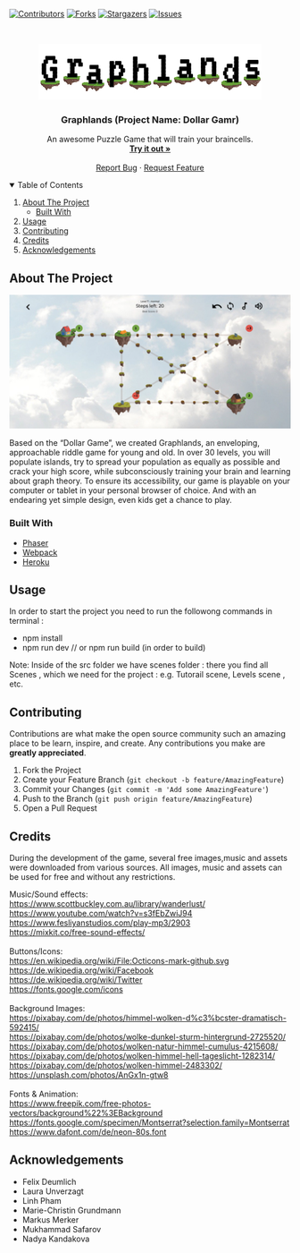

[![Contributors][contributors-shield]][contributors-url]
[![Forks][forks-shield]][forks-url]
[![Stargazers][stars-shield]][stars-url]
[![Issues][issues-shield]][issues-url]



<!-- PROJECT LOGO -->
<br />
<p align="center">
  <a href="https://github.com/IMI-DollarGame/Graphlands">
    <img src="assets/Logo/logogithub.jpg" alt="Logo">
  </a>

<h3 align="center">Graphlands (Project Name: Dollar Gamr)</h3>

  <p align="center">
    An awesome Puzzle Game that will train your braincells.
    <br />
    <a href="https://graphlands.herokuapp.com/"><strong>Try it out »</strong></a>
    <br />
    <br />
    <a href="https://github.com/IMI-DollarGame/Graphlands/issues">Report Bug</a>
    ·
    <a href="https://github.com/IMI-DollarGame/Graphlands/issues">Request Feature</a>
  </p>




<!-- TABLE OF CONTENTS -->
<details open="open">
  <summary>Table of Contents</summary>
  <ol>
    <li>
      <a href="#about-the-project">About The Project</a>
      <ul>
        <li><a href="#built-with">Built With</a></li>
      </ul>
    </li>
    <li><a href="#usage">Usage</a></li>
    <li><a href="#contributing">Contributing</a></li>
    <li><a href="#credits">Credits</a></li>
    <li><a href="#acknowledgements">Acknowledgements</a></li>
  </ol>
</details>



<!-- ABOUT THE PROJECT -->
## About The Project

[![Product Name Screen Shot][product-screenshot]](https://example.com)

Based on the “Dollar Game”, we created Graphlands, an enveloping, approachable riddle game for young and old.
In over 30 levels, you will populate islands, try to spread your population as equally as possible and crack your high score, while subconsciously training your brain and learning about graph theory. To ensure its accessibility, our game is playable on your computer or tablet in your personal browser of choice. And with an endearing yet simple design, even kids get a chance to play.
### Built With

* [Phaser](https://phaser.io)
* [Webpack](https://webpack.js.org)
* [Heroku](https://www.heroku.com)



<!-- USAGE EXAMPLES -->
## Usage

In order to start the project you need to run the followong commands in terminal :
- npm install
- npm run dev  // or npm run build (in order to build)

Note:
Inside of the src folder we have scenes folder : there you find all Scenes , which we need for the project : e.g. Tutorail scene, Levels scene , etc.




<!-- CONTRIBUTING -->
## Contributing

Contributions are what make the open source community such an amazing place to be learn, inspire, and create. Any contributions you make are **greatly appreciated**.

1. Fork the Project
2. Create your Feature Branch (`git checkout -b feature/AmazingFeature`)
3. Commit your Changes (`git commit -m 'Add some AmazingFeature'`)
4. Push to the Branch (`git push origin feature/AmazingFeature`)
5. Open a Pull Request



<!-- CREDITS -->
## Credits

During the development of the game, several free images,music and assets were downloaded from various sources.
All images, music and assets can be used for free and without any restrictions. <br>

Music/Sound effects: <br>
https://www.scottbuckley.com.au/library/wanderlust/ <br>
https://www.youtube.com/watch?v=s3fEbZwiJ94 <br>
https://www.fesliyanstudios.com/play-mp3/2903 <br>
https://mixkit.co/free-sound-effects/ <br>
<br>
Buttons/Icons: <br>
https://en.wikipedia.org/wiki/File:Octicons-mark-github.svg <br>
https://de.wikipedia.org/wiki/Facebook <br>
https://de.wikipedia.org/wiki/Twitter <br>
https://fonts.google.com/icons <br>
<br>
Background Images: <br>
https://pixabay.com/de/photos/himmel-wolken-d%c3%bcster-dramatisch-592415/ <br>
https://pixabay.com/de/photos/wolke-dunkel-sturm-hintergrund-2725520/ <br>
https://pixabay.com/de/photos/wolken-natur-himmel-cumulus-4215608/ <br>
https://pixabay.com/de/photos/wolken-himmel-hell-tageslicht-1282314/ <br>
https://pixabay.com/de/photos/wolken-himmel-2483302/ <br>
https://unsplash.com/photos/AnGx1n-gtw8 <br>
<br>
Fonts & Animation: <br>
https://www.freepik.com/free-photos-vectors/background%22%3EBackground <br>
https://fonts.google.com/specimen/Montserrat?selection.family=Montserrat <br>
https://www.dafont.com/de/neon-80s.font <br>







<!-- ACKNOWLEDGEMENTS -->
## Acknowledgements
* Felix Deumlich
* Laura Unverzagt
* Linh Pham
* Marie-Christin Grundmann
* Markus Merker
* Mukhammad Safarov
* Nadya Kandakova
  











<!-- MARKDOWN LINKS & IMAGES -->
<!-- https://www.markdownguide.org/basic-syntax/#reference-style-links -->
[contributors-shield]: https://img.shields.io/github/contributors/IMI-DollarGame/Graphlands.svg?style=for-the-badge
[contributors-url]: https://github.com/IMI-DollarGame/Graphlands/graphs/contributors
[forks-shield]: https://img.shields.io/github/forks/IMI-DollarGame/Graphlands.svg?style=for-the-badge
[forks-url]: https://github.com/IMI-DollarGame/Graphlands/network/members
[stars-shield]: https://img.shields.io/github/stars/IMI-DollarGame/Graphlands.svg?style=for-the-badge
[stars-url]: https://github.com/IMI-DollarGame/Graphlands/stargazers
[issues-shield]: https://img.shields.io/github/issues/IMI-DollarGame/Graphlands.svg?style=for-the-badge
[issues-url]: https://github.com/IMI-DollarGame/Graphlands/issues
[product-screenshot]: assets/Screenshot.png
